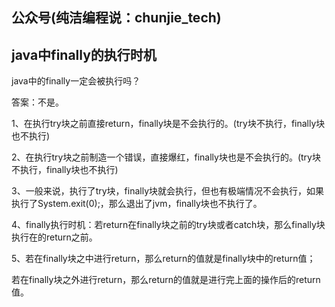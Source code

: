 ## 公众号(纯洁编程说：chunjie_tech)

## java中finally的执行时机

java中的finally一定会被执行吗？

答案：不是。

1、在执行try块之前直接return，finally块是不会执行的。(try块不执行，finally块也不执行)

2、在执行try块之前制造一个错误，直接爆红，finally块也是不会执行的。(try块不执行，finally块也不执行)

3、一般来说，执行了try块，finally块就会执行，但也有极端情况不会执行，如果执行了System.exit(0);，那么退出了jvm，finally块也不执行了。

4、finally执行时机：若return在finally块之前的try块或者catch块，那么finally块执行在的return之前。
                          
5、若在finally块之中进行return，那么return的值就是finally块中的return值；

   若在finally块之外进行return，那么return的值就是进行完上面的操作后的return值。